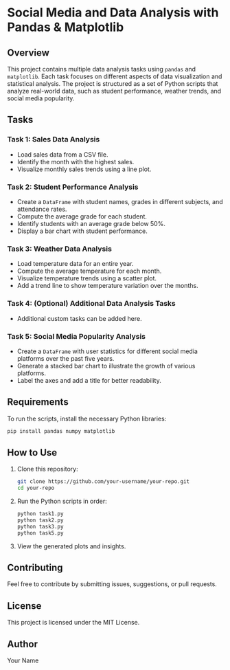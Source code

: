 # Social Media and Data Analysis with Pandas & Matplotlib

## Overview
This project contains multiple data analysis tasks using `pandas` and `matplotlib`. Each task focuses on different aspects of data visualization and statistical analysis. The project is structured as a set of Python scripts that analyze real-world data, such as student performance, weather trends, and social media popularity.

## Tasks

### Task 1: Sales Data Analysis
- Load sales data from a CSV file.
- Identify the month with the highest sales.
- Visualize monthly sales trends using a line plot.

### Task 2: Student Performance Analysis
- Create a `DataFrame` with student names, grades in different subjects, and attendance rates.
- Compute the average grade for each student.
- Identify students with an average grade below 50%.
- Display a bar chart with student performance.

### Task 3: Weather Data Analysis
- Load temperature data for an entire year.
- Compute the average temperature for each month.
- Visualize temperature trends using a scatter plot.
- Add a trend line to show temperature variation over the months.

### Task 4: (Optional) Additional Data Analysis Tasks
- Additional custom tasks can be added here.

### Task 5: Social Media Popularity Analysis
- Create a `DataFrame` with user statistics for different social media platforms over the past five years.
- Generate a stacked bar chart to illustrate the growth of various platforms.
- Label the axes and add a title for better readability.

## Requirements
To run the scripts, install the necessary Python libraries:
```bash
pip install pandas numpy matplotlib
```

## How to Use
1. Clone this repository:
   ```bash
   git clone https://github.com/your-username/your-repo.git
   cd your-repo
   ```
2. Run the Python scripts in order:
   ```bash
   python task1.py
   python task2.py
   python task3.py
   python task5.py
   ```
3. View the generated plots and insights.

## Contributing
Feel free to contribute by submitting issues, suggestions, or pull requests.

## License
This project is licensed under the MIT License.

## Author
Your Name

